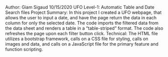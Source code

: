 ﻿Author: Giam Sigaud 10/15/2020
UFO Level-1: Automatic Table and Date Search files
Project Summary: In this project I created a UFO webpage, that allows the user to input a date, and have the page return the data in each column for only the selected date.  The code imports the filtered data from the data sheet and renders a table in a “table-striped” format.  The code also refreshes the page upon each filter button click.
Technical: The HTML file utilizes a bootstrap framework, calls on a CSS file for styling, calls on images and data, and calls on a JavaScript file for the primary feature and function scripting.

